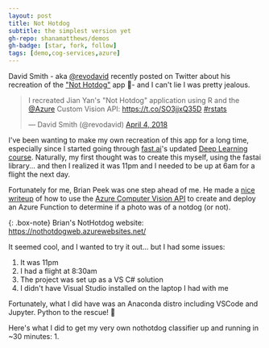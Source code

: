 ```yaml
---
layout: post
title: Not Hotdog
subtitle: the simplest version yet
gh-repo: shanamatthews/demos
gh-badge: [star, fork, follow]
tags: [demo,cog-services,azure]
---
```


David Smith - aka [@revodavid](https://twitter.com/revodavid) recently posted on Twitter about his recreation of the ["Not Hotdog"](https://medium.com/@timanglade/how-hbos-silicon-valley-built-not-hotdog-with-mobile-tensorflow-keras-react-native-ef03260747f3) app 🌭- and I can't lie I was pretty jealous.

<blockquote class="twitter-tweet" data-lang="en"><p lang="en" dir="ltr">I recreated Jian Yan&#39;s &quot;Not Hotdog&quot; application using R and the <a href="https://twitter.com/Azure?ref_src=twsrc%5Etfw">@Azure</a> Custom Vision API: <a href="https://t.co/SO3jjxQ35D">https://t.co/SO3jjxQ35D</a> <a href="https://twitter.com/hashtag/rstats?src=hash&amp;ref_src=twsrc%5Etfw">#rstats</a></p>&mdash; David Smith (@revodavid) <a href="https://twitter.com/revodavid/status/981639949362647040?ref_src=twsrc%5Etfw">April 4, 2018</a></blockquote>
<script async src="https://platform.twitter.com/widgets.js" charset="utf-8"></script>

I've been wanting to make my own recreation of this app for a long time, especially since I started going through [fast.ai](http://www.fast.ai/)'s updated [Deep Learning course](http://course.fast.ai/).
Naturally, my first thought was to create this myself, using the fastai library... and then I realized it was 11pm and I needed to be up at 6am for a flight the next day.

Fortunately for me, Brian Peek was one step ahead of me. He made a [nice writeup](https://docs.microsoft.com/en-us/sandbox/demos/nothotdog) of how to use the [Azure Computer Vision API](https://docs.microsoft.com/en-us/azure/cognitive-services/computer-vision/) to create and deploy an Azure Function to determine if a photo was of a notdog (or not).

{: .box-note}
Brian's NotHotdog website: <https://nothotdogweb.azurewebsites.net/>

It seemed cool, and I wanted to try it out... but I had some issues:

1. It was 11pm
1. I had a flight at 8:30am
1. The project was set up as a VS C# solution
1. I didn't have Visual Studio installed on the laptop I had with me

Fortunately, what I did have was an Anaconda distro including VSCode and Jupyter. Python to the rescue! 🐍

Here's what I did to get my very own nothotdog classifier up and running in ~30 minutes:
1. 
